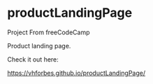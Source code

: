 # productLandingPage

Project From freeCodeCamp

Product landing page.

Check it out here:

https://vhforbes.github.io/productLandingPage/
